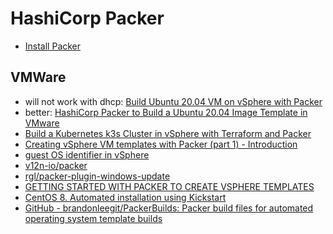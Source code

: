 # HashiCorp Packer

- [Install Packer](https://learn.hashicorp.com/tutorials/packer/get-started-install-cli)

## VMWare

- will not work with dhcp: [Build Ubuntu 20.04 VM on vSphere with Packer](https://virtjo.com/2020/build-ubuntu-vm-with-packer-on-vsphere/)
- better: [HashiCorp Packer to Build a Ubuntu 20.04 Image Template in VMware](https://tekanaid.com/posts/hashicorp-packer-build-ubuntu20-04-vmware)
- [Build a Kubernetes k3s Cluster in vSphere with Terraform and Packer](https://tekanaid.com/posts/build-a-kubernetes-k3s-cluster-in-vsphere-with-terraform-and-packer)
- [Creating vSphere VM templates with Packer (part 1) - Introduction](https://blog.v12n.io/creating-vsphere-vm-templates-with-packer-part-1/)
- [guest OS identifier in vSphere](https://vdc-download.vmware.com/vmwb-repository/dcr-public/da47f910-60ac-438b-8b9b-6122f4d14524/16b7274a-bf8b-4b4c-a05e-746f2aa93c8c/doc/vim.vm.GuestOsDescriptor.GuestOsIdentifier.html)
- [v12n-io/packer](https://github.com/v12n-io/packer)
- [rgl/packer-plugin-windows-update](https://github.com/rgl/packer-plugin-windows-update/releases)
- [GETTING STARTED WITH PACKER TO CREATE VSPHERE TEMPLATES](https://stephanmctighe.com/2021/06/15/getting-started-with-packer-to-create-vsphere-templates-part-1/)
- [CentOS 8. Automated installation using Kickstart](https://gainanov.pro/eng-blog/linux/centos-installation-with-kickstart/)
- [GitHub - brandonleegit/PackerBuilds: Packer build files for automated operating system template builds](https://github.com/brandonleegit/PackerBuilds)